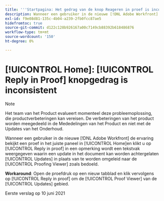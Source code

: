 ```yaml
---
title: '''Startpagina: Het gedrag van de knop Reageren in proef is inconsistent."'
description: Wanneer een gebruiker in de nieuwe [!DNL Adobe Workfront] de ervaring bekijkt een proef in het juiste paneel in [!UICONTROL Home]en klikt u op [!UICONTROL Reply in proof] in een opmerking wordt een tekstvak weergegeven waarin een update kan worden achtergelaten in het dialoogvenster [!UICONTROL document Updates] in plaats van naar de Proofing Viewer te worden geleid.
exl-id: f9e08d81-135c-4b04-a239-2fb0fcc87ae5
hidefromtoc: true
source-git-commit: d122c128b926167a00c7149cb88392b618486876
workflow-type: tm+mt
source-wordcount: '150'
ht-degree: 0%

---
```


# [!UICONTROL Home]: [!UICONTROL Reply in Proof] knopgedrag is inconsistent

>[!NOTE]
>
>Het team van het Product evalueert momenteel deze probleemoplossing, die productverbeteringen kan vereisen. De verbeteringen van het product worden meegedeeld in de Mededelingen van het Product en niet met de Updates van het Onderhoud.

Wanneer een gebruiker in de nieuwe [!DNL Adobe Workfront] de ervaring bekijkt een proef in het juiste paneel in [!UICONTROL Home]en klikt u op [!UICONTROL Reply in proof] in een opmerking wordt een tekstvak weergegeven waarin een update in het document kan worden achtergelaten [!UICONTROL Updates] in plaats van te worden omgeleid naar de [!UICONTROL Proofing Viewer] zoals bedoeld.

**Workaround**: Open de proefdruk op een nieuw tabblad en klik vervolgens op [!UICONTROL Reply in proof] om de [!UICONTROL Proof Viewer] van de [!UICONTROL Updates] gebied.

Eerste verslag op 10 juni 2021

